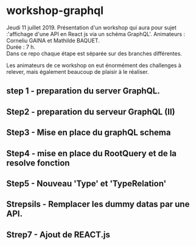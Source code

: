 # workshop-graphql

Jeudi 11 juillet 2019. Présentation d'un workshop qui aura pour sujet :'affichage d'une API en React js via un schéma GraphQL'.    Animateurs : Corneliu GAINA et Mathilde BAQUET.     
Durée : 7 h.    
Dans ce repo chaque étape est séparée sur des branches différentes.    

Les animateurs de ce workshop on eut énormément des challenges à relever, mais également beaucoup de plaisir à le réaliser.

## step 1 - preparation du server GraphQL.
## Step2 - preparation du serveur GraphQL (II)
## Step3 - Mise en place du graphQL schema
## Step4 - mise en place du RootQuery et de la resolve fonction
## Step5 - Nouveau 'Type' et 'TypeRelation'
## Strepsils - Remplacer les dummy datas par une API.
## Strep7 - Ajout de REACT.js

